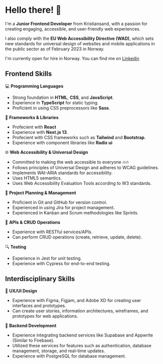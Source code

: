 # Hello there! 👋
  I'm a **Junior Frontend Developer** from Kristiansand, with a passion for creating engaging, accessible, and user-friendly web experiences. 

I also comply with the **EU Web Accessibility Directive (WAD)**, which sets new standards for universal design of websites and mobile applications in the public sector as of February 2023 in Norway.

I'm currently open for hire in Norway. You can find me on [Linkedin](https://www.linkedin.com/in/richie-botteri-1aab8b82/)

## Frontend Skills

💻 **Programming Languages**
- Strong foundation in **HTML**, **CSS**, and **JavaScript**.
- Experience in **TypeScript** for static typing.
- Proficient in using CSS preprocessors like **Sass**.

🔧 **Frameworks & Libraries**
- Profecient with **React**
- Experience with **Next.js 13**.
- Profecient with CSS frameworks such as **Tailwind** and **Bootstrap**.
- Experience with component libraries like **Radix ui**

🌐 **Web Accessibility & Universal Design**
- Committed to making the web accessible to everyone 🔥🔥
- Follows principles of Universal Design and adheres to WCAG guidelines.
- Implements WAI-ARIA standards for accessibility.
- Uses HTML5 semantics.
- Uses Web Accessibility Evaluation Tools according to W3 standards.

📝 **Project Planning & Management**
- Proficient in Git and GitHub for version control.
- Experienced in using Jira for project management.
- Experienced in Kanban and Scrum methodologies like Sprints.

🔁 **APIs & CRUD Operations**
- Experience with RESTful services/APIs.
- Can perform CRUD operations (create, retrieve, update, delete).

🔍 **Testing**
- Experience in Jest for unit testing.
- Experience with Cypress for end-to-end testing.

## Interdisciplinary Skills 

🎨 **UX/UI Design**
- Experience with Figma, Figjam, and Adobe XD for creating user interfaces and prototypes.
- Can create user stories, information architectures, wireframes, and prototypes for web applications.

💾 **Backend Development**
- Experience integrating backend services like Supabase and Appwrite (Similar to Firebase).
- Utilized these services for features such as authentication, database management, storage, and real-time updates.
- Experience with PostgreSQL for database management.
